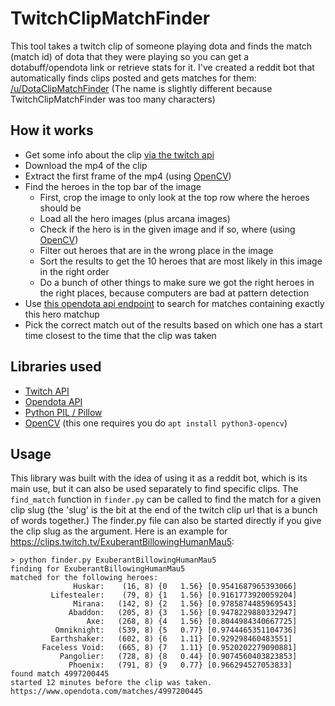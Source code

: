 # TwitchClipMatchFinder

This tool takes a twitch clip of someone playing dota and finds the match (match id) of dota that they were playing so you can get a dotabuff/opendota link or retrieve stats for it. I've created a reddit bot that automatically finds clips posted and gets matches for them: [/u/DotaClipMatchFinder](https://www.reddit.com/user/DotaClipMatchFinder) (The name is slightly different because TwitchClipMatchFinder was too many characters)

## How it works

- Get some info about the clip [via the twitch api](https://dev.twitch.tv/docs/v5/reference/clips/#get-clip)
- Download the mp4 of the clip
- Extract the first frame of the mp4 (using [OpenCV](https://opencv.org/))
- Find the heroes in the top bar of the image
    - First, crop the image to only look at the top row where the heroes should be
    - Load all the hero images (plus arcana images)
    - Check if the hero is in the given image and if so, where (using [OpenCV](https://opencv.org/))
    - Filter out heroes that are in the wrong place in the image
    - Sort the results to get the 10 heroes that are most likely in this image in the right order
    - Do a bunch of other things to make sure we got the right heroes in the right places, because computers are bad at pattern detection
- Use [this opendota api endpoint](https://docs.opendota.com/#tag/findMatches) to search for matches containing exactly this hero matchup
- Pick the correct match out of the results based on which one has a start time closest to the time that the clip was taken


## Libraries used

- [Twitch API](https://dev.twitch.tv/docs/v5/reference/clips/#get-clip)
- [Opendota API](https://docs.opendota.com/#tag/findMatches)
- [Python PIL / Pillow](https://pillow.readthedocs.io/en/stable/)
- [OpenCV](https://opencv.org/) (this one requires you do `apt install python3-opencv`)

## Usage

This library was built with the idea of using it as a reddit bot, which is its main use, but it can also be used separately to find specific clips. The `find_match` function in `finder.py` can be called to find the match for a given clip slug (the 'slug' is the bit at the end of the twitch clip url that is a bunch of words together.) The finder.py file can also be started directly if you give the clip slug as the argument. Here is an example for https://clips.twitch.tv/ExuberantBillowingHumanMau5:

```
> python finder.py ExuberantBillowingHumanMau5
finding for ExuberantBillowingHumanMau5
matched for the following heroes:
              Huskar:    (16, 8) {0   1.56} [0.9541687965393066]
         Lifestealer:    (79, 8) {1   1.56} [0.9161773920059204]
              Mirana:   (142, 8) {2   1.56} [0.9785874485969543]
             Abaddon:   (205, 8) {3   1.56} [0.9478229880332947]
                 Axe:   (268, 8) {4   1.56} [0.8044984340667725]
          Omniknight:   (539, 8) {5   0.77} [0.9744465351104736]
         Earthshaker:   (602, 8) {6   1.11} [0.929298460483551]
       Faceless Void:   (665, 8) {7   1.11} [0.9520202279090881]
           Pangolier:   (728, 8) {8   0.44} [0.9074560403823853]
             Phoenix:   (791, 8) {9   0.77} [0.966294527053833]
found match 4997200445
started 12 minutes before the clip was taken.
https://www.opendota.com/matches/4997200445
```

